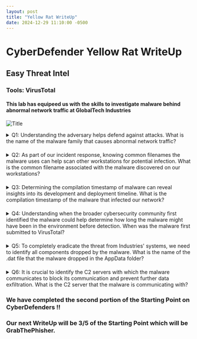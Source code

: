 ```yaml
---
layout: post
title: "Yellow Rat WriteUp"
date: 2024-12-29 11:10:00 -0500
---
```



# CyberDefender Yellow Rat WriteUp
## Easy Threat Intel
### Tools: VirusTotal 

#### This lab has equipeed us with the skills to investigate malware behind abnormal network traffic at GlobalTech Industries 

![Title](https://i.imgur.com/F6tx9ip.png)

<style>
  details {
    margin-bottom: 20px;
  }
</style>

<details>
<summary> Q1: Understanding the adversary helps defend against attacks. What is the name of the malware family that causes abnormal network traffic?

</summary> 

<br>
We proceed to unzip the file we are given and utilize an online tool called VirusTotal that's used for analzying malware in different file formats. In this exercise, we are given a hash format within a zip file we are tasked with unzipping. 

1.  We proceed to unzip the file and copy the hash we are given
    * ``` 30E527E45F50D2BA82865C5679A6FA998EE0A1755361AB01673950810D071C85 ```

2. Navigating to VirusTotal, we dump the hash into the input field under the search tab as shown below

![Description](https://i.imgur.com/slTfBUF.png)

3. After entering our hash we are given our results of the hash
![Results](https://i.imgur.com/Ve4R4j8.png)

We can see that our results show that our hash has been up to no good, we are shown a lot of information at once. We go back to our question, it is asking for the name of the malware family that causes abnormal network traffic. 

4. We move forward and go to the **Relations** tab, our goal is to see the malware family in a clear visual way which prompts us to head to the Graph Summary section and click on our graph. 

5. The graph is shown, to better visualize the graph we change it to a **Tree Representation**

From the picture below, we can conclude our answer along with using context clues. We can see RAT which is Remote Access Trojan which is apart of the Malware family. We can gather from this that <font color="red"> **Yellow Cockatoo RAT** </font> is the answer we were looking for!! 

![Goal](https://i.imgur.com/c7jf3Bn.png)

</details>

<details> 
<summary> Q2: As part of our incident response, knowing common filenames the malware uses can help scan other workstations for potential infection. What is the common filename associated with the malware discovered on our workstations? </summary>
<br> 
Using the keyword filename, we go on to look under the details panel, and search under the "Names" category. From there, we arrive to our answer of 
<font color="red">111bc461-1ca8-43c6-97ed-911e0e69fdf8.dll </font>

![Picture](https://i.imgur.com/c7hfo98.png)

</details>

<details>
<summary>Q3: Determining the compilation timestamp of malware can reveal insights into its development and deployment timeline. What is the compilation timestamp of the malware that infected our network? 
</summary>
<br> 
Staying in the <b> Details </b> section, we navigate to the <b> History </b> subsection. Within the History subsection we are looking for when it was first deployed after development. Seeing <b> Creation Time </b>, we are presented with the answer of <font color=red> 2020-09-24 18:26:47. </font>

</details>

<details>
<summary> Q4: Understanding when the broader cybersecurity community first identified the malware could help determine how long the malware might have been in the environment before detection. When was the malware first submitted to VirusTotal?
</summary>
<br> Within the same section of the last question, We are in the Details > History section and we can look for the “First Submission” answer. Here we can see our answer being <font color=red> 2020-10-15 02:47:37 UTC </font>
</details>

<details>
<summary>
Q5: To completely eradicate the threat from Industries' systems, we need to identify all components dropped by the malware. What is the name of the .dat file that the malware dropped in the AppData folder?
</summary>
<br>
To find the .dat file, we utilize the community tab at our advantage. We search for the report that cound contain the details of the malware that dropped in the AppData folder. We navigate to the following link 

<a href="url"></a> https://redcanary.com/blog/yellow-cockatoo/ . At this link, we are presented with the evidence of our answer through the Red Canary report. 

![answr](https://i.imgur.com/qFhja0a.png)
</details>

<details>
<summary>
Q6: It is crucial to identify the C2 servers with which the malware communicates to block its communication and prevent further data exfiltration. What is the C2 server that the malware is communicating with?
</summary>
<br>
To find the C2 server, we look at the same Red Canary report. Within the report we navigate to the C2 section, where we see our answer being <font color= red> https://gogohid.com </font>

![answer](https://i.imgur.com/l4aNIuP.png) 
</details>

### We have completed the second portion of the Starting Point on CyberDefenders !!
### Our next WriteUp will be 3/5 of the Starting Point which will be GrabThePhisher. 